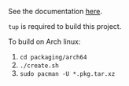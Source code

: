 See the documentation [here](http://rendaw.github.io/luxem-cxx/index.html).

`tup` is required to build this project.

To build on Arch linux:
1. `cd packaging/arch64`
2. `./create.sh`
3. `sudo pacman -U *.pkg.tar.xz`

